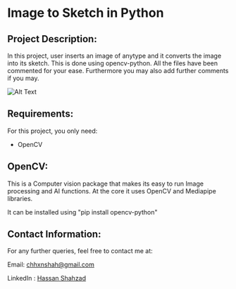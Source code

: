 # Image to Sketch in Python

## Project Description:
In this project, user inserts an image of anytype and it converts the image into its sketch. This is done using opencv-python. 
All the files have been commented for your ease. Furthermore you may also add further comments if you may.

![Alt Text](https://github.com/HxnDev/Image-to-Sketch/blob/main/Image%20to%20Sketch.gif)

## Requirements:
For this project, you only need:
- OpenCV

## OpenCV:
This is a Computer vision package that makes its easy to run Image processing and AI functions. At the core it uses OpenCV and Mediapipe libraries.

It can be installed using "pip install opencv-python"

## Contact Information:
For any further queries, feel free to contact me at:

Email: chhxnshah@gmail.com 

LinkedIn : [Hassan Shahzad](https://www.linkedin.com/in/hassan-shahzad-2a6617212/)
